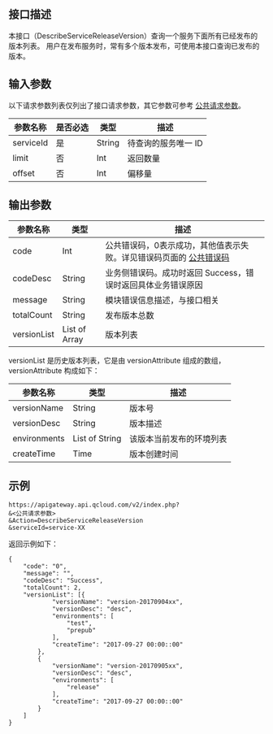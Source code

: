 ## 接口描述

本接口（DescribeServiceReleaseVersion）查询一个服务下面所有已经发布的版本列表。
用户在发布服务时，常有多个版本发布，可使用本接口查询已发布的版本。

## 输入参数

以下请求参数列表仅列出了接口请求参数，其它参数可参考 [公共请求参数](https://intl.cloud.tencent.com/document/product/628/18814)。

| 参数名称      | 是否必选 | 类型     | 描述          |
| --------- | ---- | ------ | ----------- |
| serviceId | 是    | String | 待查询的服务唯一 ID |
| limit     | 否    | Int    | 返回数量       |
| offset    | 否    | Int    | 偏移量        |


## 输出参数
| 参数名称    | 类型          | 描述                                                         |
| ----------- | ------------- | ------------------------------------------------------------ |
| code        | Int           | 公共错误码，0表示成功，其他值表示失败。详见错误码页面的 [公共错误码](https://intl.cloud.tencent.com/document/product/628/18822) |
| codeDesc    | String        | 业务侧错误码。成功时返回 Success，错误时返回具体业务错误原因 |
| message     | String        | 模块错误信息描述，与接口相关                                 |
| totalCount  | String        | 发布版本总数                                                 |
| versionList | List of Array | 版本列表                                                     |

versionList 是历史版本列表，它是由 versionAttribute 组成的数组，versionAttribute 构成如下：

| 参数名称         | 类型             | 描述            |
| ------------ | -------------- | ------------- |
| versionName  | String         | 版本号          |
| versionDesc  | String         | 版本描述         |
| environments | List of String | 该版本当前发布的环境列表 |
| createTime   | Time           | 版本创建时间       |

## 示例 
```
https://apigateway.api.qcloud.com/v2/index.php?
&<公共请求参数>
&Action=DescribeServiceReleaseVersion
&serviceId=service-XX
```
返回示例如下：
```
{
	"code": "0",
	"message": "",
	"codeDesc": "Success",
	"totalCount": 2,
	"versionList": [{
			"versionName": "version-20170904xx",
			"versionDesc": "desc",
			"environments": [
				"test",
				"prepub"
			],
			"createTime": "2017-09-27 00:00::00"
		},
		{
			"versionName": "version-20170905xx",
			"versionDesc": "desc",
			"environments": [
				"release"
			],
			"createTime": "2017-09-27 00:00::00"
		}
	]
}
```




